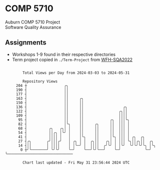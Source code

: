 # COMP 5710
Auburn COMP 5710 Project  
Software Quality Assurance

## Assignments
- Workshops 1-9 found in their respective directories
- Term project copied in `./Term-Project` from [WFH-SQA2022](https://github.com/wumphlett/WFH-SQA2022-AUBURN)

```

        Total Views per Day from 2024-03-03 to 2024-05-31

        Repository Views
     204 ┼                 ╭╮
     190 ┤                 ││
     177 ┤                 ││
     163 ┤                 ││     ╭╮
     150 ┤                 ││     ││
     136 ┤                 ││     ││                  ╭╮
     122 ┤                 ││     ││                ╭╮││
     109 ┤                 ││     ││                ││││
      95 ┤                 ││     ││            ╭╮  │││╰╮
      82 ┤                 │╰╮    ││     ╭╮     ││  │││ │
      68 ┤          ╭╮   ╭╮│ │    ││     ││     ││  │││ │
      54 ┤          ││╭╮ │╰╯ │    ││     ││     ││  │││ │
      41 ┤          ││││ │   │    │╰╮    ││     │╰╮ │││ │ ╭╮  ╭╮
      27 ┤╭╮       ╭╯│││╭╯   │ ╭╮ │ │  ╭╮││   ╭╮│ │ │││ ╰╮││╭╮││  ╭╮
      14 ┤││       │ ││││    │ │╰─╯ │  ││││  ╭╯╰╯ │ │╰╯  ╰╯╰╯╰╯╰╮ │╰╮
       0 ┼╯╰───────╯ ╰╯╰╯    ╰─╯    ╰──╯╰╯╰──╯    ╰─╯           ╰─╯ ╰──────────────────────────────

        Chart last updated - Fri May 31 23:56:44 2024 UTC
        
```
